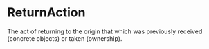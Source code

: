 # ReturnAction

The act of returning to the origin that which was previously received (concrete objects) or taken (ownership).
